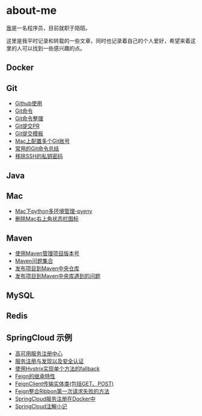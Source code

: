 # about-me
[我](https://github.com/xinput123/about-me/blob/main/me/xinput.md)是一名程序员，目前就职于陌陌。

这里是我平时记录和转载的一些文章，同时也记录着自己的个人爱好，希望来着这里的人可以找到一些感兴趣的点。

## Docker

## Git
- [Github使用](https://github.com/xinput123/about-me/blob/main/Git/Github%E4%BD%BF%E7%94%A8.md)
- [Git命令](https://github.com/xinput123/about-me/blob/main/Git/Git%E5%91%BD%E4%BB%A4.md)
- [Git命令整理](https://github.com/xinput123/about-me/blob/main/Git/Git%E5%91%BD%E4%BB%A4%E6%95%B4%E7%90%86.md)
- [Git提交PR](https://github.com/xinput123/about-me/blob/main/Git/Git%E6%8F%90%E4%BA%A4PR.md)
- [Git提交模板](https://github.com/xinput123/about-me/blob/main/Git/Git%E6%8F%90%E4%BA%A4%E6%A8%A1%E6%9D%BF.md)
- [Mac上配置多个Git账号](https://github.com/xinput123/about-me/blob/main/Git/Mac%E4%B8%8A%E9%85%8D%E7%BD%AE%E5%A4%9A%E4%B8%AAGit%E8%B4%A6%E5%8F%B7.md)
- [常用的Git命令总结](https://github.com/xinput123/about-me/blob/main/Git/%E5%B8%B8%E7%94%A8%E7%9A%84Git%E5%91%BD%E4%BB%A4%E6%80%BB%E7%BB%93.md)
- [移除SSH的私钥密码](https://github.com/xinput123/about-me/blob/main/Git/%E7%A7%BB%E9%99%A4SSH%E7%9A%84%E7%A7%81%E9%92%A5%E5%AF%86%E7%A0%81.md)

## Java

## Mac
- [Mac下python多环境管理-pyenv](https://github.com/xinput123/about-me/blob/main/Mac/Mac%E4%B8%8Bpython%E5%A4%9A%E7%8E%AF%E5%A2%83%E7%AE%A1%E7%90%86-pyenv.md)
- [删除Mac右上角状态栏图标](https://github.com/xinput123/about-me/blob/main/Mac/%E5%88%A0%E9%99%A4Mac%E5%8F%B3%E4%B8%8A%E8%A7%92%E7%8A%B6%E6%80%81%E6%A0%8F%E5%9B%BE%E6%A0%87.md)

## Maven
- [使用Maven管理项目版本号](https://github.com/xinput123/about-me/blob/main/Maven/%E4%BD%BF%E7%94%A8Maven%E7%AE%A1%E7%90%86%E9%A1%B9%E7%9B%AE%E7%89%88%E6%9C%AC%E5%8F%B7.md)
- [Maven问题集合](https://github.com/xinput123/about-me/blob/main/Maven/Maven%E9%97%AE%E9%A2%98%E9%9B%86%E5%90%88.md)
- [发布项目到Maven中央仓库](https://github.com/xinput123/about-me/blob/main/Maven/%E5%8F%91%E5%B8%83%E9%A1%B9%E7%9B%AE%E5%88%B0Maven%E4%B8%AD%E5%A4%AE%E4%BB%93%E5%BA%93.md)
- [发布项目到Maven中央库遇到的问题](https://github.com/xinput123/about-me/blob/main/Maven/%E5%8F%91%E5%B8%83%E9%A1%B9%E7%9B%AE%E5%88%B0Maven%E4%B8%AD%E5%A4%AE%E5%BA%93%E9%81%87%E5%88%B0%E7%9A%84%E9%97%AE%E9%A2%98.md)

## MySQL


## Redis


## SpringCloud 示例
- [高可用服务注册中心](https://github.com/xinput123/about-me/blob/main/SpringCloud/%E9%AB%98%E5%8F%AF%E7%94%A8%E6%9C%8D%E5%8A%A1%E6%B3%A8%E5%86%8C%E4%B8%AD%E5%BF%83.md)
- [服务注册与发现以及安全认证](https://github.com/xinput123/about-me/blob/main/SpringCloud/%E6%9C%8D%E5%8A%A1%E6%B3%A8%E5%86%8C%E4%B8%8E%E5%8F%91%E7%8E%B0%E4%BB%A5%E5%8F%8A%E5%AE%89%E5%85%A8%E8%AE%A4%E8%AF%81.md)
- [使用Hystrix实现单个方法的fallback](https://github.com/xinput123/about-me/blob/main/SpringCloud/%E4%BD%BF%E7%94%A8Hystrix%E5%AE%9E%E7%8E%B0%E5%8D%95%E4%B8%AA%E6%96%B9%E6%B3%95%E7%9A%84fallback.md)
- [Feign的继承特性](https://github.com/xinput123/about-me/blob/main/SpringCloud/Feign%E7%9A%84%E7%BB%A7%E6%89%BF%E7%89%B9%E6%80%A7.md)
- [FeignClient传输实体类(包括GET、POST)](https://github.com/xinput123/about-me/blob/main/SpringCloud/FeignClient%E4%BC%A0%E8%BE%93%E5%AE%9E%E4%BD%93%E7%B1%BB(%E5%8C%85%E6%8B%ACGET%E3%80%81POST).md)
- [Feign整合Ribbon第一次请求失败的方法](https://github.com/xinput123/about-me/blob/main/SpringCloud/Feign%E6%95%B4%E5%90%88Ribbon%E7%AC%AC%E4%B8%80%E6%AC%A1%E8%AF%B7%E6%B1%82%E5%A4%B1%E8%B4%A5%E7%9A%84%E6%96%B9%E6%B3%95.md)
- [SpringCloud服务注册在Docker中](https://github.com/xinput123/about-me/blob/main/SpringCloud/SpringCloud%E6%9C%8D%E5%8A%A1%E6%B3%A8%E5%86%8C%E5%9C%A8Docker%E4%B8%AD.md)
- [SpringCloud注解小记](https://github.com/xinput123/about-me/blob/main/SpringCloud/SpringCloud%E6%B3%A8%E8%A7%A3%E5%B0%8F%E8%AE%B0.md)


















